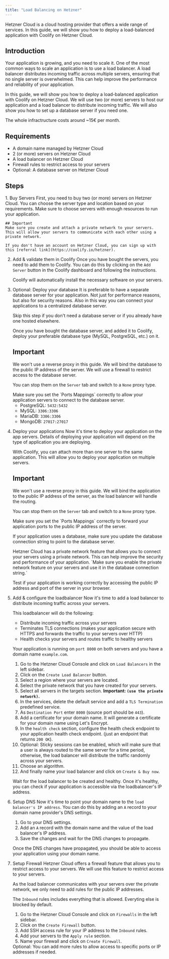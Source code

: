 ```yaml
---
title: "Load Balancing on Hetzner"
---
```


Hetzner Cloud is a cloud hosting provider that offers a wide range of services. In this guide, we will show you how to deploy a load-balanced application with Coolify on Hetzner Cloud.

## Introduction

Your application is growing, and you need to scale it. One of the most common ways to scale an application is to use a load balancer. A load balancer distributes incoming traffic across multiple servers, ensuring that no single server is overwhelmed. This can help improve the performance and reliability of your application.

In this guide, we will show you how to deploy a load-balanced application with Coolify on Hetzner Cloud. We will use two (or more) servers to host our application and a load balancer to distribute incoming traffic. We will also show you how to set up a database server if you need one.

<Aside type="tip">The whole infractructure costs around ~15€ per month.</Aside>

## Requirements

- A domain name managed by Hetzner Cloud
- 2 (or more) servers on Hetzner Cloud
- A load balancer on Hetzner Cloud
- Firewall rules to restrict access to your servers
- Optional: A database server on Hetzner Cloud

## Steps

<Steps>
1. Buy Servers
    First, you need to buy two (or more) servers on Hetzner Cloud. You can choose the server type and location based on your requirements. Make sure to choose servers with enough resources to run your application.

    ## Important
    Make sure you create and attach a private network to your servers. This will allow your servers to communicate with each other using a private network.

    If you don't have an account on Hetzner Cloud, you can sign up with this [referral link](https://coolify.io/hetzner).

2. Add & validate them in Coolify
    Once you have bought the servers, you need to add them to Coolify. You can do this by clicking on the `Add Server` button in the Coolify dashboard and following the instructions.

    Coolify will automatically install the necessary software on your servers.

3. Optional: Deploy your database
    It is preferable to have a separate database server for your application. Not just for performance reasons, but also for security reasons. Also in this way you can connect your applications to a centralized database server.

    Skip this step if you don't need a database server or if you already have one hosted elsewhere.

    Once you have bought the database server, and added it to Coolify, deploy your preferable database type (MySQL, PostgreSQL, etc.) on it.

    ## Important
    <Aside type="caution">
    We won't use a reverse proxy in this guide. We will bind the database to the public IP address of the server. We will use a firewall to restrict access to the database server.

    You can stop them on the `Server` tab and switch to a `None` proxy type.
    </Aside>
    Make sure you set the `Ports Mappings` correctly to allow your application servers to connect to the database server.

    - PostgreSQL: `5432:5432`
    - MySQL: `3306:3306`
    - MariaDB: `3306:3306`
    - MongoDB: `27017:27017`

4. Deploy your applications
    Now it's time to deploy your application on the app servers. Details of deploying your application will depend on the type of application you are deploying.

    With Coolify, you can attach more than one server to the same application. This will allow you to deploy your application on multiple servers.

    ## Important
    <Aside type="caution">
    We won't use a reverse proxy in this guide. We will bind the application to the public IP address of the server, as the load balancer will handle the routing.

    You can stop them on the `Server` tab and switch to a `None` proxy type.
    </Aside>
    Make sure you set the `Ports Mappings` correctly to forward your application ports to the public IP address of the server.

    If your application uses a database, make sure you update the database connection string to point to the database server.
    <Aside type="tip">
        Hetzner Cloud has a private network feature that allows you to connect your servers using a private network. This can help improve the security and performance of your application. `Make sure you enable the private network feature on your servers and use it in the database connection string.`
    </Aside>

    Test if your application is working correctly by accessing the public IP address and port of the server in your browser.

5. Add & configure the loadbalancer
    Now it's time to add a load balancer to distribute incoming traffic across your servers.

    This loadbalancer will do the following:
    - Distribute incoming traffic across your servers
    - Terminates TLS connections (makes your application secure with HTTPS and forwards the traffic to your servers over HTTP)
    - Health checks your servers and routes traffic to healthy servers

    Your application is running on `port 8000` on both servers and you have a domain name `example.com`.

    1. Go to the Hetzner Cloud Console and click on `Load Balancers` in the left sidebar.
    2. Click on the `Create Load Balancer` button.
    3. Select a region where your servers are located.
    4. Select the private network that you have created for your servers.
    5. Select all servers in the targets section. **Important: `(use the private network)`.**
    6. In the services, delete the default service and add a `TLS Termination` predefined service.
    7. As `Destination Port` enter `8000` (source port should be `443`).
    8. Add a certificate for your domain name. It will generate a certificate for your domain name using Let's Encrypt.
    9. In the `health check` section, configure the health check endpoint to your application health check endpoint. (just an endpoint that returns `200 OK`).
    10. Optional: Sticky sessions can be enabled, which will make sure that a user is always routed to the same server for a time period, otherwise, the load balancer will distribute the traffic randomly across your servers.
    11. Choose an algorithm.
    12. And finally name your load balancer and click on `Create & Buy now`.

    Wait for the load balancer to be created and healthy. Once it's healthy, you can check if your application is accessible via the loadbalancer's IP address.

6. Setup DNS
    Now it's time to point your domain name to the `load balancer's IP address`. You can do this by adding an `A` record to your domain name provider's DNS settings.

    1. Go to your DNS settings.
    2. Add an `A` record with the domain name and the value of the load balancer's IP address.
    3. Save the changes and wait for the DNS changes to propagate.

    Once the DNS changes have propagated, you should be able to access your application using your domain name.

7. Setup Firewall
    Hetzner Cloud offers a firewall feature that allows you to restrict access to your servers. We will use this feature to restrict access to your servers.

    As the load balancer communicates with your servers over the private network, we only need to add rules for the public IP addresses.

    The `Inbound` rules includes everything that is allowed. Everyting else is blocked by default.

    1. Go to the Hetzner Cloud Console and click on `Firewalls` in the left sidebar.
    2. Click on the `Create Firewall` button.
    3. Add SSH access rule for your IP address to the `Inbound` rules.
    4. Add your servers to the `Apply rule` section.
    5. Name your firewall and click on `Create Firewall`.

    <Aside type="tip">
    Optional: You can add more rules to allow access to specific ports or IP addresses if needed.
    </Aside>

</Steps>
